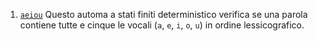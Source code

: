 1. [`aeiou`](./aeiou/) Questo automa a stati finiti deterministico verifica
se una parola contiene tutte e cinque le vocali (`a`, `e`, `i`, `o`, `u`) in
ordine lessicografico. 